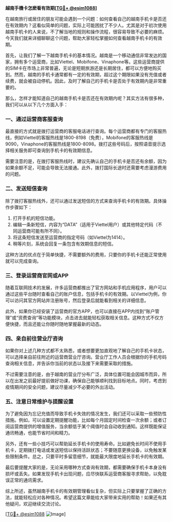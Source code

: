 **越南手機卡怎麽看有效期[[TG💪+ @esim1088](https://t.me/s/esim1088)]**

在越南旅行或居住的朋友可能会遇到一个问题：如何查看自己的越南手机卡是否还在有效期内？这看似简单的问题，实际上可能困扰了不少人。尤其是对于初次使用越南手机卡的人来说，不了解当地的规则和操作流程，很容易导致不必要的麻烦。今天我们就来详细聊聊这个问题，帮助大家轻松掌握如何查看越南手机卡的有效期。

首先，让我们了解一下越南手机卡的基本情况。越南是一个移动通信非常发达的国家，拥有多个运营商，比如Viettel、Mobifone、Vinaphone等。这些运营商提供的SIM卡在市场上非常普遍，无论是短期旅游还是长期居住，都可以方便地购买到。然而，越南的手机卡通常都有一定的有效期，超过这个期限如果没有充值或者续费，就会被自动停机。因此，及时了解自己的手机卡是否处于有效期内是非常重要的。

那么，怎样才能知道自己的越南手机卡是否还在有效期内呢？其实方法有很多种，我们可以从以下几个方面入手：

### 一、通过运营商客服查询

最直接的方式就是拨打运营商的客服电话进行查询。每个运营商都有专门的客服热线，例如Viettel的客服热线是1800-8198（免费），Mobifone的客服热线是9090，Vinaphone的客服热线是1800-8098。拨打这些号码后，按照语音提示选择相关服务即可查询到手机卡的有效期信息。

需要注意的是，在拨打客服热线时，建议先确认自己的手机卡是否还有余额，因为如果余额不足，可能会导致无法接通。此外，拨打国际长途时还需要考虑漫游费用的问题。

### 二、发送短信查询

除了拨打客服热线外，还可以通过发送短信的方式来查询手机卡的有效期。具体操作步骤如下：

1. 打开手机的短信功能。
2. 编辑一条新短信，内容为“DATA”（适用于Viettel用户）或其他特定代码（不同运营商可能有所不同）。
3. 将这条短信发送至运营商的指定号码（如Viettel为1414）。
4. 稍等片刻，系统会回复一条包含有效期信息的短信。

这种方法的优点在于简单快捷，不需要额外的费用，只要你的手机卡还能正常使用就可以完成查询。

### 三、登录运营商官网或APP

随着互联网技术的发展，许多运营商都推出了官方网站和手机应用程序，用户可以通过这些平台随时查看自己的账户信息，包括手机卡的有效期。以Viettel为例，你可以访问其官方网站并注册账号，然后登录后就能看到相关的详细信息。

此外，如果你已经安装了运营商的官方APP，也可以直接在APP内找到“账户管理”或“资费查询”等功能模块，点击进去就能轻松获取相关信息。这种方式不仅方便快捷，而且还能让你随时随地掌握最新的动态。

### 四、亲自前往营业厅咨询

如果你对上述几种方式都不太熟悉，或者想要更加直观地了解自己的手机卡状态，可以选择亲自前往附近的运营商营业厅咨询。营业厅工作人员会根据你的手机号码查询相关信息，并告诉你当前的状态以及接下来需要采取的措施。

不过需要注意的是，由于越南的营业厅分布广泛，具体位置可能会因城市而异，所以在出发之前最好提前做好功课，确保自己能够顺利找到目标地点。同时，考虑到疫情期间的安全问题，建议尽量减少不必要的外出活动。

### 五、注意日常维护与提醒设置

为了避免因为忘记充值而导致手机卡失效的情况发生，我们还可以采取一些预防性措施。例如，可以设置定期提醒功能，比如每个月固定时间检查一次余额；或者订阅运营商提供的增值服务，当余额低于某个阈值时会自动收到通知。这样既能保证通讯畅通，也能节省时间和精力。

另外，还有一些小技巧可以帮助延长手机卡的使用寿命。比如避免长时间不使用手机卡，定期拨打电话或发送短信以保持活跃状态；不要随意更换设备，以免触发某些限制条件。总之，只要平时多留意细节，就能最大限度地延长手机卡的有效期。

最后要提醒大家的是，无论采用哪种方式查询有效期，都需要确保手机卡本身没有损坏或丢失。如果发现手机卡出现问题，应尽快联系运营商客服寻求帮助，以免耽误正常的通讯需求。

综上所述，虽然越南手机卡的有效期管理看似复杂，但实际上只要掌握了正确的方法，就能轻松应对各种情况。希望这篇文章能给大家带来实用的帮助！如果还有其他疑问，欢迎继续交流讨论。

[[TG💪+ @esim1088](https://t.me/s/esim1088) ![Image](https://i.postimg.cc/4NQfJmqS/Snipaste-2025-05-13-00-14-12.png)]